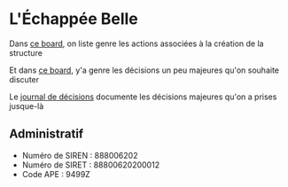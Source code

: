 # L'Échappée Belle

Dans [ce board](https://github.com/orgs/lechappeebelle/projects/1?fullscreen=true), on liste genre les actions associées à la création de la structure

Et dans [ce board](https://github.com/orgs/lechappeebelle/projects/2?fullscreen=true), y'a genre les décisions un peu majeures qu'on souhaite discuter

Le [journal de décisions](https://github.com/lechappeebelle/association/blob/master/journal-de-d%C3%A9cisions.md) documente les décisions majeures qu'on a prises jusque-là

## Administratif

- Numéro de SIREN : 888006202
- Numéro de SIRET : 88800620200012
- Code APE : 9499Z
